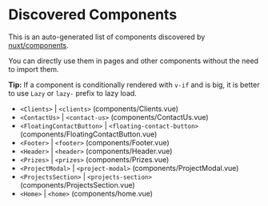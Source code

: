 # Discovered Components

This is an auto-generated list of components discovered by [nuxt/components](https://github.com/nuxt/components).

You can directly use them in pages and other components without the need to import them.

**Tip:** If a component is conditionally rendered with `v-if` and is big, it is better to use `Lazy` or `lazy-` prefix to lazy load.

- `<Clients>` | `<clients>` (components/Clients.vue)
- `<ContactUs>` | `<contact-us>` (components/ContactUs.vue)
- `<FloatingContactButton>` | `<floating-contact-button>` (components/FloatingContactButton.vue)
- `<Footer>` | `<footer>` (components/Footer.vue)
- `<Header>` | `<header>` (components/Header.vue)
- `<Prizes>` | `<prizes>` (components/Prizes.vue)
- `<ProjectModal>` | `<project-modal>` (components/ProjectModal.vue)
- `<ProjectsSection>` | `<projects-section>` (components/ProjectsSection.vue)
- `<Home>` | `<home>` (components/home.vue)
